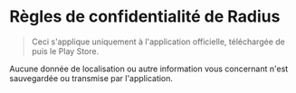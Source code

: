 # Règles de confidentialité de Radius

> Ceci s'applique uniquement à l'application officielle, téléchargée de puis le Play Store.

Aucune donnée de localisation ou autre information vous concernant n'est sauvegardée ou transmise par l'application.
